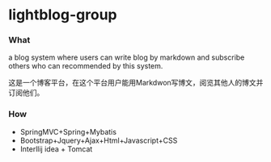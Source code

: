 # lightblog-group
### What
a blog system where users can write blog by markdown and subscribe others who can recommended by this system.

这是一个博客平台，在这个平台用户能用Markdwon写博文，阅览其他人的博文并订阅他们。

### How
- SpringMVC+Spring+Mybatis
- Bootstrap+Jquery+Ajax+Html+Javascript+CSS
- Interllij idea + Tomcat
